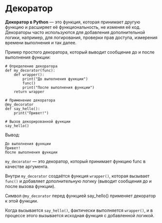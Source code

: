 # **Декоратор**

**Декоратор в Python** — это функция, которая принимает другую функцию и расширяет её функциональность, не изменяя её код. Декораторы часто используются для добавления дополнительной логики, например, для логирования, проверки прав доступа, измерения времени выполнения и так далее.

Пример простого декоратора, который выводит сообщение до и после выполнения функции:

```
# Определение декоратора
def my_decorator(func):
    def wrapper():
        print("До выполнения функции")
        func()
        print("После выполнения функции")
    return wrapper

# Применение декоратора
@my_decorator
def say_hello():
    print("Привет!")

# Вызов декорированной функции
say_hello()
```

Вывод:

```
До выполнения функции
Привет!
После выполнения функции
```

`my_decorator` — это декоратор, который принимает функцию func в качестве аргумента.

Внутри `my_decorator` создаётся функция `wrapper()`, которая вызывает `func()` и добавляет дополнительную логику (выводит сообщения до и после вызова функции).

Символ `@my_decorator` перед функцией say_hello() применяет декоратор к этой функции.

Когда вызывается `say_hello()`, фактически выполняется `wrapper()`, и в процессе этого вызывается исходная функция с добавленной логикой.
